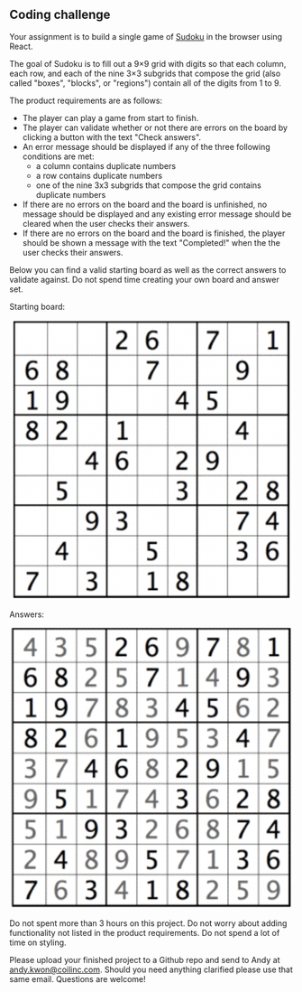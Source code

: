 ## Coding challenge 

Your assignment is to build a single game of [Sudoku](https://en.wikipedia.org/wiki/Sudoku) in the browser using React.

The goal of Sudoku is to fill out a 9×9 grid with digits so that each column, each row, and each of the nine 3×3 subgrids that compose the grid (also called "boxes", "blocks", or "regions") contain all of the digits from 1 to 9.

The product requirements are as follows:
* The player can play a game from start to finish.
* The player can validate whether or not there are errors on the board by clicking a button with the text "Check answers".
* An error message should be displayed if any of the three following conditions are met:
  - a column contains duplicate numbers
  - a row contains duplicate numbers
  - one of the nine 3x3 subgrids that compose the grid contains duplicate numbers
* If there are no errors on the board and the board is unfinished, no message should be displayed and any existing error message should be cleared when the user checks their answers.
* If there are no errors on the board and the board is finished, the player should be shown a message with the text "Completed!" when the the user checks their answers.

Below you can find a valid starting board as well as the correct answers to validate against. Do not spend time creating your own board and answer set.

Starting board:

![image](starting_board.png)

Answers:

![image](answers.png)

Do not spent more than 3 hours on this project. Do not worry about adding functionality not listed in the product requirements. Do not spend a lot of time on styling.

Please upload your finished project to a Github repo and send to Andy at andy.kwon@coilinc.com. Should you need anything clarified please use that same email. Questions are welcome!
